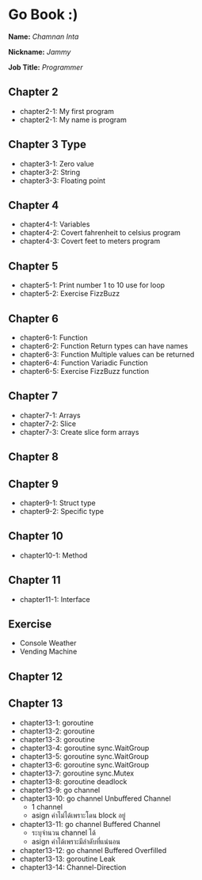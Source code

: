 # Go Book :)

**Name:** *Chamnan Inta*

**Nickname:** *Jammy*

**Job Title:** *Programmer*

## Chapter 2
* chapter2-1: My first program
* chapter2-1: My name is program

## Chapter 3 Type
* chapter3-1: Zero value
* chapter3-2: String
* chapter3-3: Floating point

## Chapter 4
* chapter4-1: Variables
* chapter4-2: Covert fahrenheit to celsius program
* chapter4-3: Covert feet to meters program

## Chapter 5
* chapter5-1: Print number 1 to 10 use for loop
* chapter5-2: Exercise FizzBuzz

## Chapter 6
* chapter6-1: Function
* chapter6-2: Function Return types can have names
* chapter6-3: Function Multiple values can be returned
* chapter6-4: Function Variadic Function
* chapter6-5: Exercise FizzBuzz function 

## Chapter 7
* chapter7-1: Arrays
* chapter7-2: Slice
* chapter7-3: Create slice form arrays

## Chapter 8

## Chapter 9
* chapter9-1: Struct type
* chapter9-2: Specific type

## Chapter 10
* chapter10-1: Method

## Chapter 11
* chapter11-1: Interface

## Exercise
* Console Weather
* Vending Machine

## Chapter 12

## Chapter 13
* chapter13-1: goroutine
* chapter13-2: goroutine
* chapter13-3: goroutine
* chapter13-4: goroutine sync.WaitGroup
* chapter13-5: goroutine sync.WaitGroup
* chapter13-6: goroutine sync.WaitGroup
* chapter13-7: goroutine sync.Mutex
* chapter13-8: goroutine deadlock
* chapter13-9: go channel
* chapter13-10: go channel Unbuffered Channel
  * 1 channel
  * asign ค่าไม่ได้เพราะโดน block อยู่
* chapter13-11: go channel Buffered Channel
  * ระบุจำนวน channel ได้
  * asign ค่าได้เพราะมีลำดับที่แน่นอน
* chapter13-12: go channel Buffered Overfilled
* chapter13-13: goroutine Leak
* chapter13-14: Channel-Direction